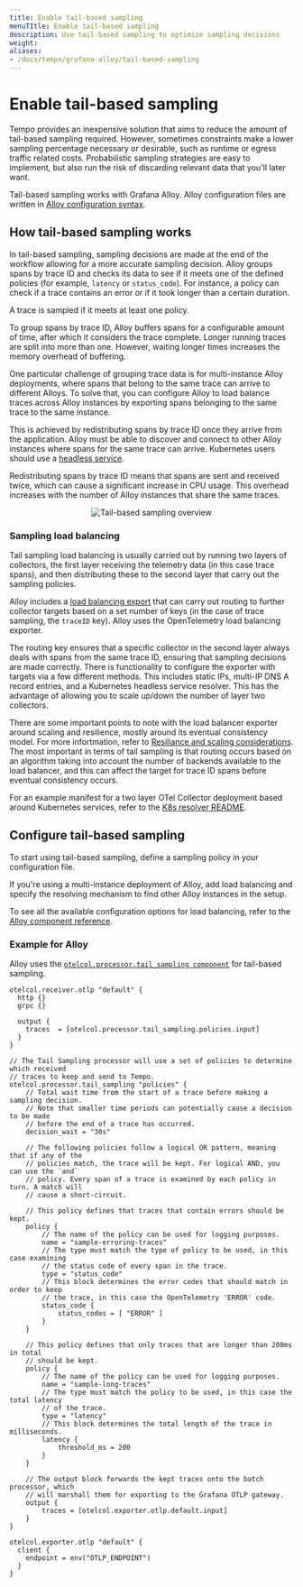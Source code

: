 ```yaml
---
title: Enable tail-based sampling
menuTItle: Enable tail-based sampling
description: Use tail-based sampling to optimize sampling decisions
weight:
aliases:
- /docs/tempo/grafana-alloy/tail-based-sampling
---
```


# Enable tail-based sampling

Tempo provides an inexpensive solution that aims to reduce the amount of tail-based sampling required.
However, sometimes constraints make a lower sampling percentage necessary or desirable,
such as runtime or egress traffic related costs.
Probabilistic sampling strategies are easy to implement,
but also run the risk of discarding relevant data that you'll later want.

Tail-based sampling works with Grafana Alloy.
Alloy configuration files are written in [Alloy configuration syntax](https://grafana.com/docs/alloy/latest/concepts/configuration-syntax/).

## How tail-based sampling works

In tail-based sampling, sampling decisions are made at the end of the workflow allowing for a more accurate sampling decision.
Alloy groups spans by trace ID and checks its data to see
if it meets one of the defined policies (for example, `latency` or `status_code`).
For instance, a policy can check if a trace contains an error or if it took
longer than a certain duration.

A trace is sampled if it meets at least one policy.

To group spans by trace ID, Alloy buffers spans for a configurable amount of time,
after which it considers the trace complete.
Longer running traces are split into more than one.
However, waiting longer times increases the memory overhead of buffering.

One particular challenge of grouping trace data is for multi-instance Alloy deployments,
where spans that belong to the same trace can arrive to different Alloys.
To solve that, you can configure Alloy to load balance traces across Alloy instances
by exporting spans belonging to the same trace to the same instance.

This is achieved by redistributing spans by trace ID once they arrive from the application.
Alloy must be able to discover and connect to other Alloy instances where spans for the same trace can arrive.
Kubernetes users should use a [headless service](https://kubernetes.io/docs/concepts/services-networking/service/#headless-services).

Redistributing spans by trace ID means that spans are sent and received twice,
which can cause a significant increase in CPU usage.
This overhead increases with the number of Alloy instances that share the same traces.

<p align="center"><img src="../tempo-tail-based-sampling.svg" alt="Tail-based sampling overview"></p>

### Sampling load balancing

Tail sampling load balancing is usually carried out by running two layers of collectors, the first layer receiving the telemetry data (in this case trace spans), and then distributing these to the second layer that carry out the sampling policies.

Alloy includes a [load balancing export](https://grafana.com/docs/alloy/latest/reference/components/otelcol/otelcol.exporter.loadbalancing/) that can carry out routing to further collector targets based on a set number of keys (in the case of trace sampling, the `traceID` key).
Alloy uses the OpenTelemetry load balancing exporter.

The routing key ensures that a specific collector in the second layer always deals with spans from the same trace ID, ensuring that sampling decisions are made correctly.
There is functionality to configure the exporter with targets via a few different methods.
This includes static IPs, multi-IP DNS A record entries, and a Kubernetes headless service resolver.
This has the advantage of allowing you to scale up/down the number of layer two collectors.

There are some important points to note with the load balancer exporter around scaling and resilience, mostly around its eventual consistency model. For more infortmation, refer to [Resiliance and scaling considerations](https://github.com/open-telemetry/opentelemetry-collector-contrib/blob/main/exporter/loadbalancingexporter/README.md#resilience-and-scaling-considerations).
The most important in terms of tail sampling is that routing occurs based on an algorithm taking into account the number of backends available to the load balancer, and this can affect the target for trace ID spans before eventual consistency occurs.

For an example manifest for a two layer OTel Collector deployment based around Kubernetes services, refer to the [K8s resolver README](https://github.com/open-telemetry/opentelemetry-collector-contrib/blob/main/exporter/loadbalancingexporter/example/k8s-resolver/README.md).

## Configure tail-based sampling

To start using tail-based sampling, define a sampling policy in your configuration file.

If you're using a multi-instance deployment of Alloy,
add load balancing and specify the resolving mechanism to find other Alloy instances in the setup.

To see all the available configuration options for load balancing, refer to the [Alloy component reference](https://grafana.com/docs/alloy/latest/reference/components/otelcol.exporter.loadbalancing/).

### Example for Alloy

Alloy uses the [`otelcol.processor.tail_sampling component`](https://grafana.com/docs/alloy/latest/reference/components/otelcol.processor.tail_sampling/) for tail-based sampling.

```alloy
otelcol.receiver.otlp "default" {
  http {}
  grpc {}

  output {
    traces  = [otelcol.processor.tail_sampling.policies.input]
  }
}

// The Tail Sampling processor will use a set of policies to determine which received
// traces to keep and send to Tempo.
otelcol.processor.tail_sampling "policies" {
    // Total wait time from the start of a trace before making a sampling decision.
    // Note that smaller time periods can potentially cause a decision to be made
    // before the end of a trace has occurred.
    decision_wait = "30s"

    // The following policies follow a logical OR pattern, meaning that if any of the
    // policies match, the trace will be kept. For logical AND, you can use the `and`
    // policy. Every span of a trace is examined by each policy in turn. A match will
    // cause a short-circuit.

    // This policy defines that traces that contain errors should be kept.
    policy {
        // The name of the policy can be used for logging purposes.
        name = "sample-erroring-traces"
        // The type must match the type of policy to be used, in this case examining
        // the status code of every span in the trace.
        type = "status_code"
        // This block determines the error codes that should match in order to keep
        // the trace, in this case the OpenTelemetry 'ERROR' code.
        status_code {
            status_codes = [ "ERROR" ]
        }
    }

    // This policy defines that only traces that are longer than 200ms in total
    // should be kept.
    policy {
        // The name of the policy can be used for logging purposes.
        name = "sample-long-traces"
        // The type must match the policy to be used, in this case the total latency
        // of the trace.
        type = "latency"
        // This block determines the total length of the trace in milliseconds.
        latency {
            threshold_ms = 200
        }
    }

    // The output block forwards the kept traces onto the batch processor, which
    // will marshall them for exporting to the Grafana OTLP gateway.
    output {
        traces = [otelcol.exporter.otlp.default.input]
    }
}

otelcol.exporter.otlp "default" {
  client {
    endpoint = env("OTLP_ENDPOINT")
  }
}
```
